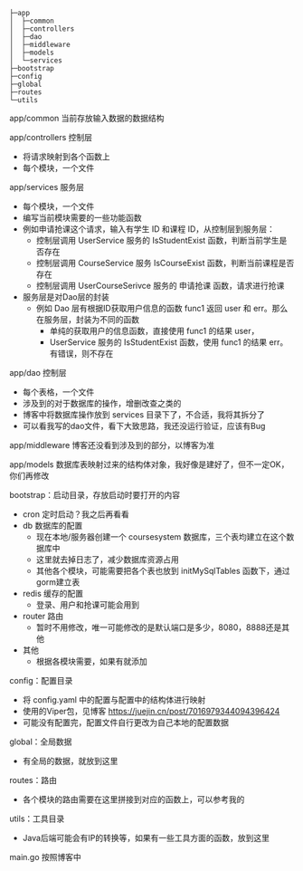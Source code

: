 
```text
├─app                          
│  ├─common                    
│  ├─controllers               
│  ├─dao                       
│  ├─middleware
│  ├─models
│  └─services
├─bootstrap                      
├─config                       
├─global                       
├─routes
└─utils
```

app/common 当前存放输入数据的数据结构

app/controllers 控制层
- 将请求映射到各个函数上
- 每个模块，一个文件

app/services 服务层
- 每个模块，一个文件
- 编写当前模块需要的一些功能函数
- 例如申请抢课这个请求，输入有学生 ID 和课程 ID，从控制层到服务层：
    - 控制层调用 UserService 服务的 IsStudentExist 函数，判断当前学生是否存在
    - 控制层调用 CourseService 服务 IsCourseExist 函数，判断当前课程是否存在
    - 控制层调用 UserCourseSerivce 服务的 申请抢课 函数，请求进行抢课
- 服务层是对Dao层的封装
    - 例如 Dao 层有根据ID获取用户信息的函数 func1 返回 user 和 err。那么在服务层，封装为不同的函数
        - 单纯的获取用户的信息函数，直接使用 func1 的结果 user，
        - UserService 服务的 IsStudentExist 函数，使用 func1 的结果 err。有错误，则不存在

app/dao 控制层
- 每个表格，一个文件
- 涉及到的对于数据库的操作，增删改查之类的
- 博客中将数据库操作放到 services 目录下了，不合适，我将其拆分了
- 可以看我写的dao文件，看下大致思路，我还没运行验证，应该有Bug

app/middleware 博客还没看到涉及到的部分，以博客为准

app/models 数据库表映射过来的结构体对象，我好像是建好了，但不一定OK，你们再修改


bootstrap：启动目录，存放启动时要打开的内容
- cron 定时启动？我之后再看看
- db 数据库的配置
    - 现在本地/服务器创建一个 coursesystem 数据库，三个表均建立在这个数据库中
    - 这里就去掉日志了，减少数据库资源占用
    - 其他各个模块，可能需要把各个表也放到 initMySqlTables 函数下，通过gorm建立表
- redis 缓存的配置
    - 登录、用户和抢课可能会用到
- router 路由
    - 暂时不用修改，唯一可能修改的是默认端口是多少，8080，8888还是其他
- 其他
    - 根据各模块需要，如果有就添加

config：配置目录
- 将 config.yaml 中的配置与配置中的结构体进行映射
- 使用的Viper包，见博客 https://juejin.cn/post/7016979344094396424
- 可能没有配置完，配置文件自行更改为自己本地的配置数据

global：全局数据
- 有全局的数据，就放到这里

routes：路由
- 各个模块的路由需要在这里拼接到对应的函数上，可以参考我的

utils：工具目录
- Java后端可能会有IP的转换等，如果有一些工具方面的函数，放到这里

main.go 按照博客中